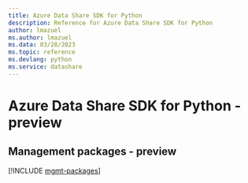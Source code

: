 ```yaml
---
title: Azure Data Share SDK for Python
description: Reference for Azure Data Share SDK for Python
author: lmazuel
ms.author: lmazuel
ms.data: 03/28/2023
ms.topic: reference
ms.devlang: python
ms.service: datashare
---
```

# Azure Data Share SDK for Python - preview

## Management packages - preview
[!INCLUDE [mgmt-packages](data-share-mgmt-index.md)]